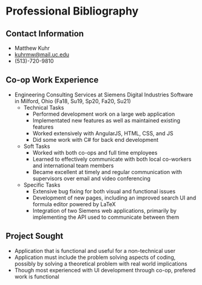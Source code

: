 # Professional Bibliography
## Contact Information
 - Matthew Kuhr
 - kuhrmw@mail.uc.edu
 - (513)-720-9810
 
##  Co-op Work Experience
 - Engineering Consulting Services at Siemens Digital Industries Software in Milford, Ohio (Fa18, Su19, Sp20, Fa20, Su21)
     - Technical Tasks
        - Performed development work on a large web application
        - Implementated new features as well as maintained existing features
        - Worked extensively with AngularJS, HTML, CSS, and JS
        - Did some work with C# for back end development
     - Soft Tasks
        - Worked with both co-ops and full time employees
        - Learned to effectively communicate with both local co-workers and international team members
        - Became excellent at timely and regular communication with supervisors over email and video conferencing
     - Specific Tasks
        - Extensive bug fixing for both visual and functional issues
        - Development of new pages, including an improved search UI and formula editor powered by LaTeX
        - Integration of two Siemens web applications, primarily by implementing the API used to communicate between them

## Project Sought
- Application that is functional and useful for a non-technical user
- Application must include the problem solving aspects of coding, possibly by solving a theoretical problem with real world implications
- Though most experienced with UI development through co-op, prefered work is functional

